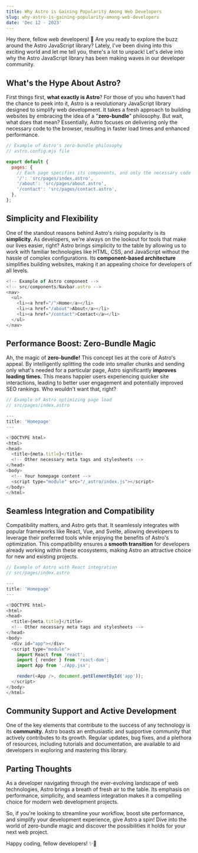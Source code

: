 ```yaml
---
title: Why Astro is Gaining Popularity Among Web Developers
slug: why-astro-is-gaining-popularity-among-web-developers
date: 'Dec 12 - 2023'
---
```




Hey there, fellow web developers! 👋 Are you ready to explore the buzz around the Astro JavaScript library? Lately, I've been diving into this exciting world and let me tell you, there's a lot to unpack! Let's delve into why the Astro JavaScript library has been making waves in our developer community.

## What's the Hype About Astro?

First things first, **what exactly is Astro**? For those of you who haven't had the chance to peek into it, Astro is a revolutionary JavaScript library designed to simplify web development. It takes a fresh approach to building websites by embracing the idea of a "**zero-bundle**" philosophy. But wait, what does that mean? Essentially, Astro focuses on delivering only the necessary code to the browser, resulting in faster load times and enhanced performance.

```javascript
// Example of Astro's zero-bundle philosophy
// astro.config.mjs file

export default {
  pages: {
    // Each page specifies its components, and only the necessary code is sent to the browser
    '/': 'src/pages/index.astro',
    '/about': 'src/pages/about.astro',
    '/contact': 'src/pages/contact.astro',
  },
};
```

## Simplicity and Flexibility

One of the standout reasons behind Astro's rising popularity is its **simplicity.** As developers, we're always on the lookout for tools that make our lives easier, right? Astro brings simplicity to the table by allowing us to work with familiar technologies like HTML, CSS, and JavaScript without the hassle of complex configurations. Its **component-based architecture** simplifies building websites, making it an appealing choice for developers of all levels.

```javascript
<!-- Example of Astro component -->
<!-- src/components/Navbar.astro -->
<nav>
  <ul>
    <li><a href="/">Home</a></li>
    <li><a href="/about">About</a></li>
    <li><a href="/contact">Contact</a></li>
  </ul>
</nav>
```

## Performance Boost: Zero-Bundle Magic
Ah, the magic of **zero-bundle!** This concept lies at the core of Astro's appeal. By intelligently splitting the code into smaller chunks and sending only what's needed for a particular page, Astro significantly **improves loading times.** This means happier users experiencing quicker site interactions, leading to better user engagement and potentially improved SEO rankings. Who wouldn't want that, right?

```javascript
// Example of Astro optimizing page load
// src/pages/index.astro

---
title: 'Homepage'
---

<!DOCTYPE html>
<html>
<head>
  <title>{meta.title}</title>
  <!-- Other necessary meta tags and stylesheets -->
</head>
<body>
  <!-- Your homepage content -->
  <script type="module" src="/_astro/index.js"></script>
</body>
</html>

```

## Seamless Integration and Compatibility
Compatibility matters, and Astro gets that. It seamlessly integrates with popular frameworks like React, Vue, and Svelte, allowing developers to leverage their preferred tools while enjoying the benefits of Astro's optimization. This compatibility ensures a **smooth transition** for developers already working within these ecosystems, making Astro
an attractive choice for new and existing projects.

```javascript
// Example of Astro with React integration
// src/pages/index.astro

---
title: 'Homepage'
---

<!DOCTYPE html>
<html>
<head>
  <title>{meta.title}</title>
  <!-- Other necessary meta tags and stylesheets -->
</head>
<body>
  <div id="app"></div>
  <script type="module">
    import React from 'react';
    import { render } from 'react-dom';
    import App from './App.jsx';

    render(<App />, document.getElementById('app'));
  </script>
</body>
</html>

```

## Community Support and Active Development
One of the key elements that contribute to the success of any technology is its **community.** Astro boasts an enthusiastic and supportive community that actively contributes to its growth. Regular updates, bug fixes, and a plethora of resources, including tutorials and documentation, are available to aid developers in exploring and mastering this library.

## Parting Thoughts
As a developer navigating through the ever-evolving landscape of web technologies, Astro brings a breath of fresh air to the table. Its emphasis on performance, simplicity, and seamless integration makes it a compelling choice for modern web development projects.

So, if you're looking to streamline your workflow, boost site performance, and simplify your development experience, give Astro a spin! Dive into the world of zero-bundle magic and discover the possibilities it holds for your next web project.

Happy coding, fellow developers! ✨🚀

